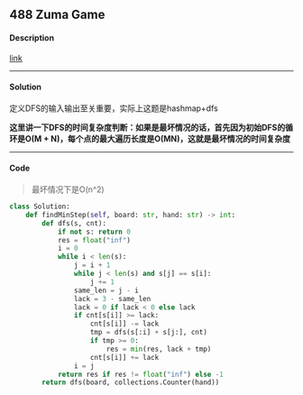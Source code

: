 ## 488 Zuma Game

#### Description

[link](https://leetcode.com/problems/zuma-game/)

---

#### Solution

定义DFS的输入输出至关重要，实际上这题是hashmap+dfs

**这里讲一下DFS的时间复杂度判断：如果是最坏情况的话，首先因为初始DFS的循环是O(M + N)，每个点的最大遍历长度是O(MN)，这就是最坏情况的时间复杂度**

---

#### Code

> 最坏情况下是O(n^2)

```python
class Solution:
    def findMinStep(self, board: str, hand: str) -> int:
        def dfs(s, cnt):
            if not s: return 0
            res = float("inf")
            i = 0
            while i < len(s):
                j = i + 1
                while j < len(s) and s[j] == s[i]:
                    j += 1
                same_len = j - i
                lack = 3 - same_len
                lack = 0 if lack < 0 else lack
                if cnt[s[i]] >= lack:
                    cnt[s[i]] -= lack
                    tmp = dfs(s[:i] + s[j:], cnt)
                    if tmp >= 0:
                        res = min(res, lack + tmp)
                    cnt[s[i]] += lack
                i = j
            return res if res != float("inf") else -1
        return dfs(board, collections.Counter(hand))
```

